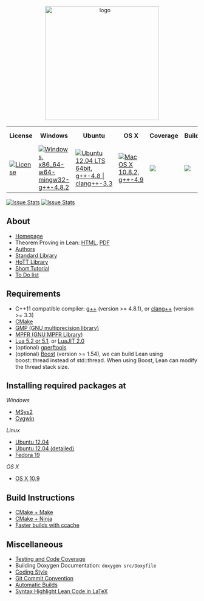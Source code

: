 <p align=center><a href="https://leanprover.github.io"><img src="https://leanprover.github.io/images/lean_logo.svg" alt="logo" width="300px"/></a></p>
<table>
  <tr>
    <th>License</th><th>Windows</th><th>Ubuntu</th><th>OS X</th><th>Coverage</th><th>Builds/Tests</th><th>Static Analysis</th>
  </tr>
  <tr>
    <td><a href="LICENSE"><img src="https://img.shields.io/badge/license-APACHE_2-green.svg?dummy" title="License"/></a></td>
    <td><a href="https://travis-ci.org/soonhokong/lean-windows"><img src="https://travis-ci.org/soonhokong/lean-windows.png?branch=master" title="Windows, x86_64-w64-mingw32-g++-4.8.2"/></a></td>
    <td><a href="https://travis-ci.org/leanprover/lean"><img src="https://travis-ci.org/leanprover/lean.png?branch=master" title="Ubuntu 12.04 LTS 64bit, g++-4.8 | clang++-3.3"/></a></td>
    <td><a href="https://travis-ci.org/soonhokong/lean-osx"><img src="https://travis-ci.org/soonhokong/lean-osx.png?branch=master" title="Mac OS X 10.8.2, g++-4.9"/></a></td>
    <td><a href="https://coveralls.io/r/leanprover/lean?branch=master"><img src="https://coveralls.io/repos/leanprover/lean/badge.png?branch=master"/></a></td>
    <td><a href="http://build.leanprover.net"><img src="https://leanprover.github.io/images/cdash.svg"/></a></td>
    <td><a href="https://scan.coverity.com/projects/2153"><img alt="Coverity Scan Build Status" src="https://scan.coverity.com/projects/2153/badge.svg"/></a></td>
  </tr>
</table>

[![Issue Stats](http://issuestats.com/github/leanprover/lean/badge/pr)](http://issuestats.com/github/leanprover/lean)
[![Issue Stats](http://issuestats.com/github/leanprover/lean/badge/issue)](http://issuestats.com/github/leanprover/lean)

About
-----

- [Homepage](https://leanprover.github.io)
- Theorem Proving in Lean: [HTML](https://leanprover.github.io/tutorial/index.html), [PDF](http://leanprover.github.io/tutorial/tutorial.pdf)
- [Authors](doc/authors.md)
- [Standard Library](library/library.md)
- [HoTT Library](hott/hott.md)
- [Short Tutorial](doc/lean/tutorial.org)
- [To Do list](doc/todo.md)

Requirements
------------

- C++11 compatible compiler: [g++](http://gcc.gnu.org/) (version >= 4.8.1), or [clang++](http://clang.llvm.org/cxx_status.html) (version >= 3.3)
- [CMake](http://www.cmake.org)
- [GMP (GNU multiprecision library)](http://gmplib.org/)
- [MPFR (GNU MPFR Library)](http://www.mpfr.org/)
- [Lua 5.2 or 5.1](http://www.lua.org), or [LuaJIT 2.0](http://luajit.org)
- (optional) [gperftools](https://code.google.com/p/gperftools/)
- (optional) [Boost](http://www.boost.org) (version >= 1.54), we can
  build Lean using boost::thread instead of std::thread. When using
  Boost, Lean can modify the thread stack size.

Installing required packages at
--------------------------------

_Windows_

- [MSys2](doc/make/msys2.md)
- [Cygwin](doc/make/cygwin.md)

_Linux_

- [Ubuntu 12.04](doc/make/ubuntu-12.04.md)
- [Ubuntu 12.04 (detailed)](doc/make/ubuntu-12.04-detailed.md)
- [Fedora 19](doc/make/fedora-19.md)

_OS X_

- [OS X 10.9](doc/make/osx-10.9.md)

Build Instructions
------------------

- [CMake + Make](doc/make/cmake_make.md)
- [CMake + Ninja](doc/make/cmake_ninja.md)
- [Faster builds with ccache](doc/make/ccache.md)

Miscellaneous
-------------

- [Testing and Code Coverage](doc/make/coverage.md)
- Building Doxygen Documentation: `doxygen src/Doxyfile`
- [Coding Style](doc/coding_style.md)
- [Git Commit Convention](doc/commit_convention.md)
- [Automatic Builds](doc/make/travis.md)
- [Syntax Highlight Lean Code in LaTeX](doc/syntax_highlight_in_latex.md)
